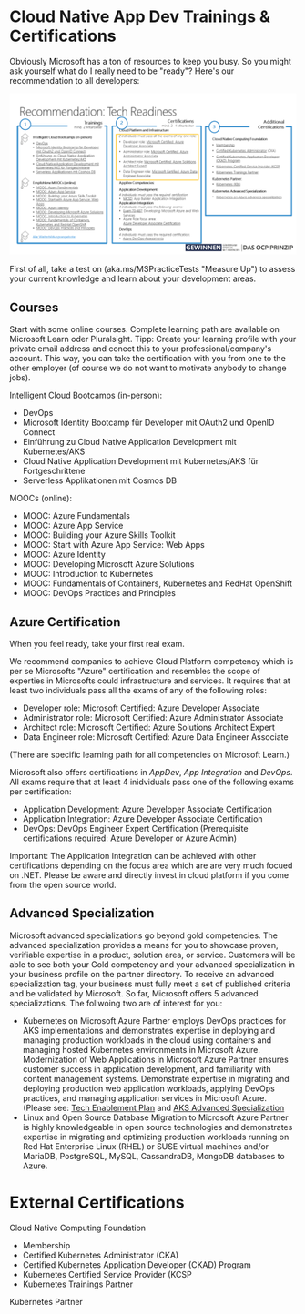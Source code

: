 # Cloud Native App Dev Trainings & Certifications #

Obviously Microsoft has a ton of resources to keep you busy. So you might ask yourself what do I really need to be "ready"? Here's our recommendation to all developers:

![Cloud Native App Dev Tech Readiness Recommendation](./AppDevLearningPath.png)

First of all, take a test on (aka.ms/MSPracticeTests "Measure Up") to assess your current knowledge and learn about your development areas.

## Courses ##

Start with some online courses. Complete learning path are available on  Microsoft Learn oder Pluralsight. Tipp: Create your learning profile with your private email address and conect this to your professional/company's account. This way, you can take the certification with you from one to the other employer (of course we do not want to motivate anybody to change jobs). 

Intelligent Cloud Bootcamps (in-person):
+ DevOps 
+ Microsoft Identity Bootcamp für Developer mit OAuth2 und OpenID Connect 
+ Einführung zu Cloud Native Application Development mit Kubernetes/AKS 
+ Cloud Native Application Development mit Kubernetes/AKS für Fortgeschrittene 
+ Serverless Applikationen mit Cosmos DB

MOOCs (online):

+ MOOC: Azure Fundamentals​
+ MOOC: Azure App Service​
+ MOOC: Building your Azure Skills Toolkit​
+ MOOC: Start with Azure App Service: Web Apps​
+ MOOC: Azure Identity​
+ MOOC: Developing Microsoft Azure Solutions​
+ MOOC: Introduction to Kubernetes​
+ MOOC: Fundamentals of Containers, Kubernetes and RedHat OpenShift​
+ MOOC: DevOps Practices and Principles

## Azure Certification ##

When you feel ready, take your first real exam. 

We recommend companies to achieve Cloud Platform competency which is per se Microsofts "Azure" certification and resembles the scope of experties in Microsofts could infrastructure and services. It requires that at least two individuals pass all the exams of any of the following roles:

+ Developer role: Microsoft Certified: Azure Developer Associate
+ Administrator role: Microsoft Certified: Azure Administrator Associate
+ Architect role: Microsoft Certified: Azure Solutions Architect Expert
+ Data Engineer role: Microsoft Certified: Azure Data Engineer Associate

(There are specific learning path for all competencies on Microsoft Learn.)

Microsoft also offers certifications in *AppDev*, *App Integration* and *DevOps*. All exams require that at least 4 inidviduals pass one of the following exams per certification:

+ Application Development: Azure Developer Associate Certification
+ Application Integration: Azure Developer Associate Certification
+ DevOps: DevOps Engineer Expert Certification (Prerequisite certifications required: Azure Developer or Azure Admin)

Important: The Application Integration can be achieved with other certifications depending on the focus area which are are very much focued on .NET. Please be aware and directly invest in cloud platform if you come from the open source world. 


## Advanced Specialization ## 
Microsoft advanced specializations go beyond gold competencies. The advanced specialization provides a means for you to showcase proven, verifiable expertise in a product, solution area, or service. Customers will be able to see both your Gold competency and your advanced specialization in your business profile on the partner directory. To receive an advanced specialization tag, your business must fully meet a set of published criteria and be validated by Microsoft. So far, Microsoft offers 5 advanced specializations. The follwoing two are of interest for you:
+ Kubernetes on Microsoft Azure Partner employs DevOps practices for AKS implementations and demonstrates expertise in deploying and managing production workloads in the cloud using containers and managing hosted Kubernetes environments in Microsoft Azure. Modernization of Web Applications in Microsoft Azure Partner ensures customer success in application development, and familiarity with content management systems. Demonstrate expertise in migrating and deploying production web application workloads, applying DevOps practices, and managing application services in Microsoft Azure. (Please see: [Tech Enablement Plan](./TechEnablementPlanAdvancedSpecializationforKubernetes.md) and [AKS Advanced Specialization](./AKSSampleOfferOnePager.pdf)
+ Linux and Open Source Database Migration to Microsoft Azure Partner is highly knowledgeable in open source technologies and demonstrates expertise in migrating and optimizing production workloads running on Red Hat Enterprise Linux (RHEL) or SUSE virtual machines and/or MariaDB, PostgreSQL, MySQL, CassandraDB, MongoDB databases to Azure.

# External Certifications # 

Cloud Native Computing Foundation
+ Membership
+ Certified Kubernetes Administrator (CKA) 
+ Certified Kubernetes Application Developer (CKAD) Program
+ Kubernetes Certified Service Provider (KCSP
+ Kubernetes Trainings Partner

Kubernetes Partner 



